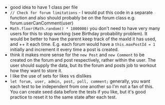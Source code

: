 -   good idea to have 1 class per file
-   `// Check for forum limitations` - I would put this code in a separate function
    and also should probably be on the forum class e.g. forum.userCanComment(user)
-   `Math.floor(Math.random() * 1000000)` you don't need to have very many users for this
    to stop working (see Birthday probability problem). It would be better to have the parent
    keep track of the maxId it has used, and ++ it each time. E.g. each forum would have a
    `this.maxPostId = 1` initially and increment it every time a post is created.
-   think it makes more sense for the `new Post` and `new Comment` to be created on the
    forum and post respectively, rather within the user. The user should supply the data, but
    its the forum and posts job to workout how they want to store it.
-   I like the use of sets for likes vs dislikes
-   `let forum, user, admin, post, poll, comment;` generally, you want each test to be independent from
    one another so I'm not a fan of this. You can create seed data before the tests if you like, but it's
    good practice to reset it to the same state after each test.

